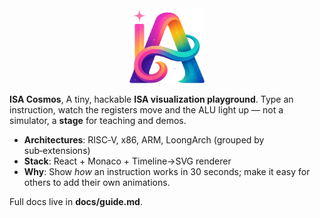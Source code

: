 <div align="center">
  <img src="favicon.png" width="120" height="120" alt="favicon" />
</div>

**ISA Cosmos**, A tiny, hackable **ISA visualization playground**. Type an instruction, watch the registers move and the ALU light up — not a simulator, a **stage** for teaching and demos.

- **Architectures**: RISC‑V, x86, ARM, LoongArch (grouped by sub‑extensions)
- **Stack**: React + Monaco + Timeline→SVG renderer
- **Why**: Show *how* an instruction works in 30 seconds; make it easy for others to add their own animations.

Full docs live in **docs/guide.md**.

